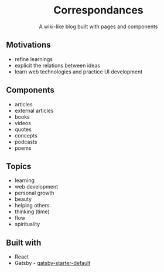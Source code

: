 <div align="center">
<h1>Correspondances</h1>
<p>A wiki-like blog built with pages and components</p>
</div>

## Motivations

- refine learnings
- explicit the relations between ideas
- learn web technologies and practice UI development

## Components

- articles
- external articles
- books
- videos
- quotes
- concepts
- podcasts
- poems

## Topics

- learning
- web development
- personal growth
- beauty
- helping others
- thinking (time)
- flow
- spirituality

## Built with

- React
- Gatsby - [gatsby-starter-default](https://github.com/gatsbyjs/gatsby-starter-default)
